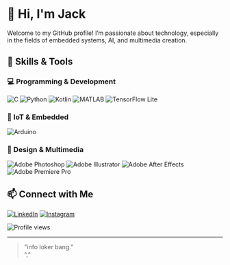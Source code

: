 # 👋 Hi, I'm Jack

Welcome to my GitHub profile! I’m passionate about technology, especially in the fields of embedded systems, AI, and multimedia creation.

## 🚀 Skills & Tools

### 💻 Programming & Development
![C](https://img.shields.io/badge/-C-00599C?style=flat&logo=c&logoColor=white)
![Python](https://img.shields.io/badge/-Python-3776AB?style=flat&logo=python&logoColor=white)
![Kotlin](https://img.shields.io/badge/-Kotlin-7F52FF?style=flat&logo=kotlin&logoColor=white)
![MATLAB](https://img.shields.io/badge/-MATLAB-0076A8?style=flat&logo=mathworks&logoColor=white)
![TensorFlow Lite](https://img.shields.io/badge/-TFLite-FF6F00?style=flat&logo=tensorflow&logoColor=white)

### 🔌 IoT & Embedded
![Arduino](https://img.shields.io/badge/-Arduino-00979D?style=flat&logo=arduino&logoColor=white)

### 🎨 Design & Multimedia
![Adobe Photoshop](https://img.shields.io/badge/-Photoshop-31A8FF?style=flat&logo=adobe-photoshop&logoColor=white)
![Adobe Illustrator](https://img.shields.io/badge/-Illustrator-FF9A00?style=flat&logo=adobe-illustrator&logoColor=white)
![Adobe After Effects](https://img.shields.io/badge/-After%20Effects-9999FF?style=flat&logo=adobe-after-effects&logoColor=white)
![Adobe Premiere Pro](https://img.shields.io/badge/-Premiere%20Pro-9999FF?style=flat&logo=adobe-premiere-pro&logoColor=white)

## 📫 Connect with Me

[![LinkedIn](https://img.shields.io/badge/-LinkedIn-0A66C2?style=flat&logo=linkedin&logoColor=white)](https://www.linkedin.com/in/azakifh/)
[![Instagram](https://img.shields.io/badge/-Instagram-E4405F?style=flat&logo=instagram&logoColor=white)](https://www.instagram.com/azakifh/)

![Profile views](https://hits.seeyoufarm.com/api/count/incr/badge.svg?url=https://github.com/ryJQ&count_bg=%2379C83D&title_bg=%23555555&icon=github.svg&icon_color=%23FFFFFF&title=Visitors&edge_flat=false)
 
---
> "info loker bang."  
>  ^,^
